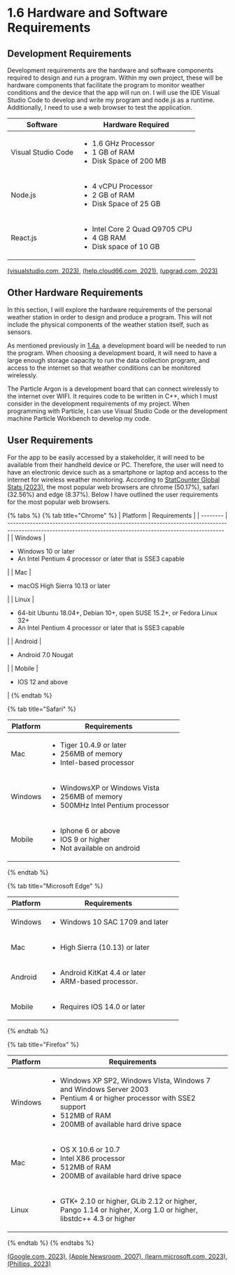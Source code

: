 # 1.6 Hardware and Software Requirements

## Development Requirements

Development requirements are the hardware and software components required to design and run a program. Within my own project, these will be hardware components that facilitate the program to monitor weather conditions and the device that the app will run on. I will use the IDE Visual Studio Code to develop and write my program and node.js as a runtime. Additionally, I need to use a web browser to test the application.

| Software           | Hardware Required                                                                          |
| ------------------ | ------------------------------------------------------------------------------------------ |
| Visual Studio Code | <ul><li>1.6 GHz Processor</li><li>1 GB of RAM</li><li>Disk Space of 200 MB</li></ul>       |
| Node.js            | <ul><li>4 vCPU Processor</li><li>2 GB of RAM</li><li>Disk Space of 25 GB</li></ul>         |
| React.js           | <ul><li>Intel Core 2 Quad Q9705 CPU</li><li>4 GB RAM</li><li>Disk space of 10 GB</li></ul> |

[(visualstudio.com, 2023)](../evaluation/reference-list.md), [(help.cloud66.com, 2021)](../evaluation/reference-list.md), [(upgrad.com, 2023)](../evaluation/reference-list.md)

## Other Hardware Requirements

In this section, I will explore the hardware requirements of the personal weather station in order to design and produce a program. This will not include the physical components of the weather station itself, such as sensors.

As mentioned previously in [1.4a](1.4a-features-of-the-proposed-solution.md), a development board will be needed to run the program. When choosing a development board, it will need to have a large enough storage capacity to run the data collection program, and access to the internet so that weather conditions can be monitored wirelessly.

The Particle Argon is a development board that can connect wirelessly to the internet over WIFI. It requires code to be written in C++, which I must consider in the development requirements of my project. When programming with Particle, I can use Visual Studio Code or the development machine Particle Workbench to develop my code.

## User Requirements

For the app to be easily accessed by a stakeholder, it will need to be available from their handheld device or PC. Therefore, the user will need to have an electronic device such as a smartphone or laptop and access to the internet for wireless weather monitoring. According to [StatCounter Global Stats (2023)](../evaluation/reference-list.md), the most popular web browsers are chrome (50.17%), safari (32.56%) and edge (8.37%). Below I have outlined the user requirements for the most popular web browsers.

{% tabs %}
{% tab title="Chrome" %}
| Platform | Requirements                                                                                                                                                |
| -------- | ----------------------------------------------------------------------------------------------------------------------------------------------------------- |
| Windows  | <ul><li>Windows 10 or later</li><li>An Intel Pentium 4 processor or later that is SSE3 capable</li></ul>                                                    |
| Mac      | <ul><li>macOS High Sierra 10.13 or later</li></ul>                                                                                                          |
| Linux    | <ul><li>64-bit Ubuntu 18.04+, Debian 10+, open SUSE 15.2+, or Fedora Linux 32+</li><li>An Intel Pentium 4 processor or later that is SSE3 capable</li></ul> |
| Android  | <ul><li>Android 7.0 Nougat</li></ul>                                                                                                                        |
| Mobile   | <ul><li>IOS 12 and above</li></ul>                                                                                                                          |
{% endtab %}

{% tab title="Safari" %}
<table><thead><tr><th>Platform</th><th>Requirements</th><th data-hidden></th></tr></thead><tbody><tr><td>Mac</td><td><ul><li>Tiger 10.4.9 or later</li><li>256MB of memory</li><li>Intel-based processor</li></ul></td><td></td></tr><tr><td>Windows</td><td><ul><li>WindowsXP or Windows Vista</li><li>256MB of memory</li><li>500MHz Intel Pentium processor</li></ul></td><td></td></tr><tr><td>Mobile</td><td><ul><li>Iphone 6 or above</li><li>IOS 9 or higher</li><li>Not available on android</li></ul></td><td></td></tr></tbody></table>
{% endtab %}

{% tab title="Microsoft Edge" %}
<table><thead><tr><th>Platform</th><th>Requirements</th><th data-hidden></th></tr></thead><tbody><tr><td>Windows</td><td><ul><li>Windows 10 SAC 1709 and later</li></ul></td><td></td></tr><tr><td>Mac</td><td><ul><li>High Sierra (10.13) or later</li></ul></td><td></td></tr><tr><td>Android</td><td><ul><li>Android KitKat 4.4 or later</li><li>ARM-based processor.</li></ul></td><td></td></tr><tr><td>Mobile</td><td><ul><li>Requires IOS 14.0 or later</li></ul></td><td></td></tr></tbody></table>
{% endtab %}

{% tab title="Firefox" %}
<table><thead><tr><th>Platform</th><th>Requirements</th><th data-hidden></th></tr></thead><tbody><tr><td>Windows</td><td><ul><li>Windows XP SP2, Windows VIsta, Windows 7 and Windows Server 2003</li><li>Pentium 4 or higher processor with SSE2 support</li><li>512MB of RAM</li><li>200MB of available hard drive space</li></ul></td><td></td></tr><tr><td>Mac</td><td><ul><li>OS X 10.6 or 10.7</li><li>Intel X86 processor</li><li>512MB of RAM</li><li>200MB of available hard drive space</li></ul></td><td></td></tr><tr><td>Linux</td><td><ul><li>GTK+ 2.10 or higher, GLib 2.12 or higher, Pango 1.14 or higher, X.org 1.0 or higher, libstdc++ 4.3 or higher</li></ul></td><td></td></tr></tbody></table>
{% endtab %}
{% endtabs %}

[(Google.com, 2023)](../evaluation/reference-list.md), [(Apple Newsroom, 2007)](../evaluation/reference-list.md),[ (learn.microsoft.com, 2023)](../evaluation/reference-list.md), [(Phillips, 2023)](../evaluation/reference-list.md)
